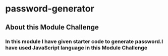 # password-generator
## About this Module Challenge

### In this module I have given starter code to generate password.I have used JavaScript language in this Module Challenge